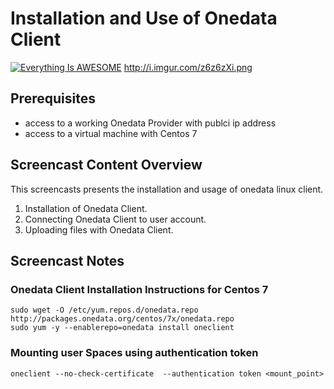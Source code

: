 
# Installation and Use of Onedata Client

<!--<center>
<iframe width="420" height="315" title="YouTube video player"
src="http://www.youtube.com/embed/sGbxmsDFVnE?autoplay=0" frameborder="0" allowfullscreen>
</iframe>
</center>-->


[![Everything Is AWESOME](http://i.imgur.com/1ES07Vo.png)](http://www.youtube.com/embed/sGbxmsDFVnE "Installation and Use of Onedata Client")
http://i.imgur.com/z6z6zXi.png

## Prerequisites
- access to a working Onedata Provider with publci ip address
- access to a virtual machine with Centos 7


## Screencast Content Overview
This screencasts presents the installation and usage of onedata linux client.

1. Installation of Onedata Client.
2. Connecting Onedata Client to user account.
3. Uploading files with Onedata Client.


## Screencast Notes


### Onedata Client Installation Instructions for Centos 7
~~~
sudo wget -O /etc/yum.repos.d/onedata.repo http://packages.onedata.org/centos/7x/onedata.repo
sudo yum -y --enablerepo=onedata install oneclient
~~~

### Mounting user Spaces using authentication token
~~~
oneclient --no-check-certificate  --authentication token <mount_point>
~~~
